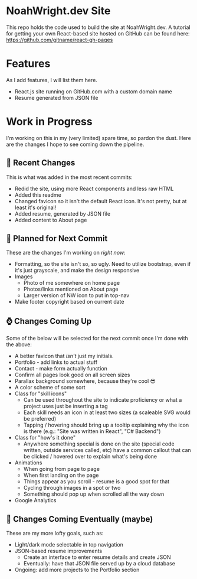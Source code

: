 ﻿# NoahWright.dev Site
This repo holds the code used to build the site at NoahWright.dev.  A tutorial for getting your own React-based site hosted on GitHub can be found here: https://github.com/gitname/react-gh-pages

# Features
As I add features, I will list them here.
- React.js site running on GitHub.com with a custom domain name
- Resume generated from JSON file

# Work in Progress
I'm working on this in my (very limited) spare time, so pardon the dust.  Here are the changes I hope to see coming down the pipeline.

## 🥳 Recent Changes
This is what was added in the most recent commits:
- Redid the site, using more React components and less raw HTML
- Added this readme
- Changed favicon so it isn't the default React icon.  It's not pretty, but at least it's original!
- Added resume, generated by JSON file
- Added content to About page

## 🤔 Planned for Next Commit
These are the changes I'm working on *right now*:
- Formatting, so the site isn't so, so ugly.  Need to utilize bootstrap, even if it's just grayscale, and make the design responsive
- Images
  - Photo of me somewhere on home page
  - Photos/links mentioned on About page
  - Larger version of NW icon to put in top-nav
- Make footer copyright based on current date

## ⌚ Changes Coming Up
Some of the below will be selected for the next commit once I'm done with the above:
- A better favicon that *isn't* just my initials.
- Portfolio - add links to actual stuff
- Contact - make form actually function
- Confirm all pages look good on all screen sizes
- Parallax background somewhere, because they're cool 😎
- A color scheme of some sort
- Class for "skill icons"
  - Can be used throughout the site to indicate proficiency or what a project uses just be inserting a tag
  - Each skill needs an icon in at least two sizes (a scaleable SVG would be preferred)
  - Tapping / hovering should bring up a tooltip explaining why the icon is there (e.g.: "Site was written in React", "C# Backend")
- Class for "how's it done"
  - Anywhere something special is done on the site (special code written, outside services called, etc) have a common callout that can be clicked / hovered over to explain what's being done
- Animations
  - When going from page to page
  - When first landing on the page
  - Things appear as you scroll - resume is a good spot for that
  - Cycling through images in a spot or two
  - Something should pop up when scrolled all the way down
- Google Analytics

## 🏁 Changes Coming Eventually (maybe)
These are my more lofty goals, such as:
- Light/dark mode selectable in top navigation
- JSON-based resume improvements
  - Create an interface to enter resume details and create JSON
  - Eventually: have that JSON file served up by a cloud database
- Ongoing: add more projects to the Portfolio section